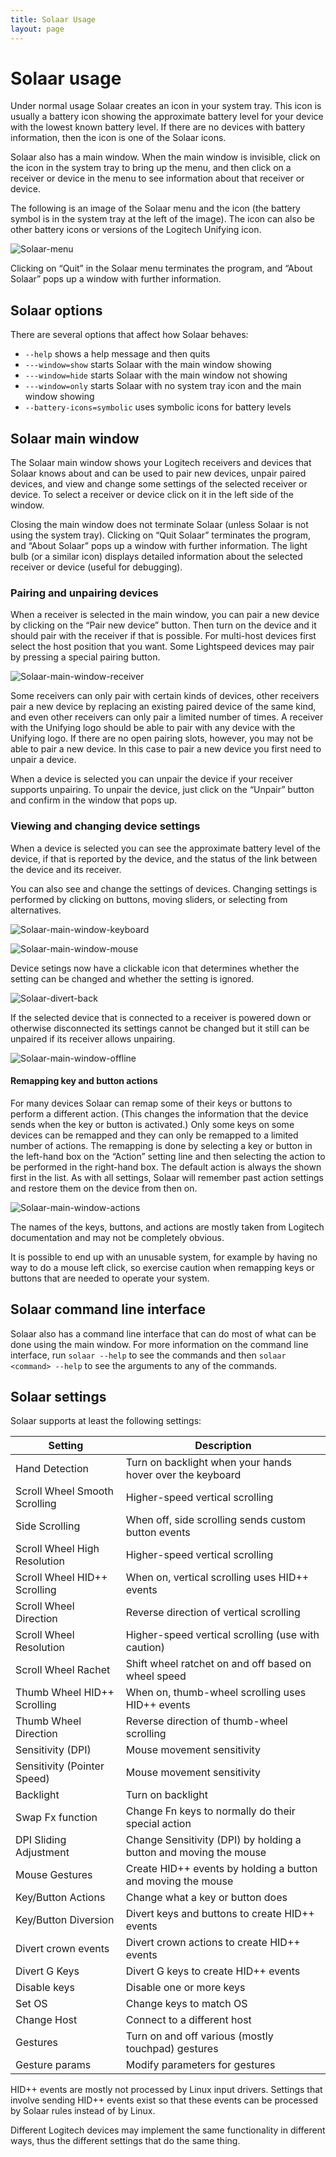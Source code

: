 ```yaml
---
title: Solaar Usage
layout: page
---
```


# Solaar usage

Under normal usage Solaar creates an icon in your system tray. This icon is
usually a battery icon showing the approximate battery level for your device
with the lowest known battery level. If there are no devices with battery information,
then the icon is one of the Solaar icons.

Solaar also has a main window.  When the main window is invisible,
click on the icon in the system tray to bring up the menu, and then
click on a receiver or device in the menu to see information about
that receiver or device.

The following is an image of the Solaar menu and the icon (the battery
symbol is in the system tray at the left of the image). The icon can
also be other battery icons or versions of the Logitech Unifying icon.

![Solaar-menu](Solaar-menu.png)

Clicking on “Quit” in the Solaar menu terminates the program, and “About Solaar” pops up a window with further information.

## Solaar options

There are several options that affect how Solaar behaves:

* `--help` shows a help message and then quits
* `---window=show` starts Solaar with the main window showing
* `---window=hide` starts Solaar with the main window not showing
* `---window=only` starts Solaar with no system tray icon and the main window showing
* `--battery-icons=symbolic` uses symbolic icons for battery levels

## Solaar main window

The Solaar main window shows your Logitech receivers and devices that Solaar
knows about and can be used to pair new devices, unpair paired devices, and
view and change some settings of the selected receiver or device.
To select a receiver or device click on it in the left side of the window.

Closing the main window does not terminate Solaar (unless Solaar is not using the system tray).
Clicking on “Quit Solaar” terminates the program, and “About Solaar” pops up a window with further information.
The light bulb (or a similar icon) displays detailed information
about the selected receiver or device (useful for debugging).

### Pairing and unpairing devices

When a receiver is selected in the main window, you can pair a new device by
clicking on the “Pair new device” button.
Then turn on the device and it should pair with the receiver if that is possible.
For multi-host devices first select the host position that you want.
Some Lightspeed devices may pair by pressing a special pairing button.

![Solaar-main-window-receiver](Solaar-main-window-receiver.png)

Some receivers can only pair with certain kinds of devices, other receivers
pair a new device by replacing an existing paired device of the same kind,
and even other receivers can only pair a limited number of times.
A receiver with the Unifying logo should be able to pair with any device
with the Unifying logo. If there are no open pairing slots, however, you may
not be able to pair a new device. In this case to pair a new device you
first need to unpair a device.

When a device is selected you can unpair the device if your receiver supports
unpairing. To unpair the device, just click on the “Unpair” button and
confirm in the window that pops up.

### Viewing and changing device settings

When a device is selected you can see the approximate battery level of the
device, if that is reported by the device, and the status of the link
between the device and its receiver.

You can also see and change the settings of devices.
Changing settings is performed by clicking on buttons,
moving sliders, or selecting from alternatives.

![Solaar-main-window-keyboard](Solaar-main-window-keyboard.png)

![Solaar-main-window-mouse](Solaar-main-window-mouse.png)

Device setings now have a clickable icon that determines whether the
setting can be changed and whether the setting is ignored.

![Solaar-divert-back](Solaar-main-window-back-divert.png)

If the selected device that is connected to a receiver is powered down or
otherwise disconnected its settings cannot be changed
but it still can be unpaired if its receiver allows unpairing.

![Solaar-main-window-offline](Solaar-main-window-offline.png)

#### Remapping key and button actions

For many devices Solaar can remap some of their keys or buttons to
perform a different action. (This changes the information that the
device sends when the key or button is activated.) Only some keys on some
devices can be remapped and they can only be remapped to a limited
number of actions. The remapping is done by selecting a key
or button in the left-hand box on the “Action” setting line and then
selecting the action to be performed in the right-hand box. The default
action is always the shown first in the list. As with all settings,
Solaar will remember past action settings and restore them on the device
from then on.

![Solaar-main-window-actions](Solaar-main-window-button-actions.png)

The names of the keys, buttons, and actions are mostly taken from Logitech
documentation and may not be completely obvious.

It is possible to end up with an unusable system, for example by having no
way to do a mouse left click, so exercise caution when remapping keys or
buttons that are needed to operate your system.

## Solaar command line interface

Solaar also has a command line interface that can do most of what can be
done using the main window. For more information on the
command line interface, run `solaar --help` to see the commands and
then `solaar <command> --help` to see the arguments to any of the commands.

## Solaar settings

Solaar supports at least the following settings:

Setting                          | Description
---------------------------------|------------
Hand Detection			 | Turn on backlight when your hands hover over the keyboard
Scroll Wheel Smooth Scrolling	 | Higher-speed vertical scrolling
Side Scrolling	    		 | When off, side scrolling sends custom button events
Scroll Wheel High Resolution	 | Higher-speed vertical scrolling
Scroll Wheel HID++ Scrolling	 | When on, vertical scrolling uses HID++ events
Scroll Wheel Direction		 | Reverse direction of vertical scrolling
Scroll Wheel Resolution		 | Higher-speed vertical scrolling (use with caution)
Scroll Wheel Rachet		 | Shift wheel ratchet on and off based on wheel speed
Thumb Wheel HID++ Scrolling	 | When on, thumb-wheel scrolling uses HID++ events
Thumb Wheel Direction		 | Reverse direction of thumb-wheel scrolling
Sensitivity (DPI)		 | Mouse movement sensitivity
Sensitivity (Pointer Speed)	 | Mouse movement sensitivity
Backlight   			 | Turn on backlight
Swap Fx function		 | Change Fn keys to normally do their special action
DPI Sliding Adjustment		 | Change Sensitivity (DPI) by holding a button and moving the mouse
Mouse Gestures			 | Create HID++ events by holding a button and moving the mouse
Key/Button Actions   		 | Change what a key or button does
Key/Button Diversion		 | Divert keys and buttons to create HID++ events
Divert crown events		 | Divert crown actions to create HID++ events
Divert G Keys			 | Divert G keys to create HID++ events
Disable keys			 | Disable one or more keys
Set OS				 | Change keys to match OS
Change Host			 | Connect to a different host
Gestures			 | Turn on and off various (mostly touchpad) gestures
Gesture params			 | Modify parameters for gestures

HID++ events are mostly not processed by Linux input drivers.
Settings that involve sending HID++ events exist so that these events can be
processed by Solaar rules instead of by Linux.

Different Logitech devices may implement the same functionality in different ways,
thus the different settings that do the same thing.
